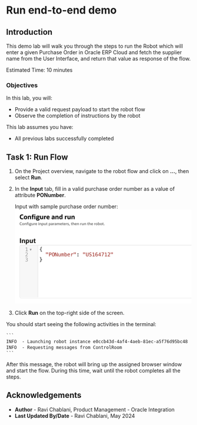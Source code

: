 # Run end-to-end demo

## Introduction

This demo lab will walk you through the steps to run the Robot which will enter a given Purchase Order in Oracle ERP Cloud and fetch the supplier name from the User Interface, and return that value as response of the flow.

Estimated Time: 10 minutes

### Objectives

In this lab, you will:

* Provide a valid request payload to start the robot flow
* Observe the completion of instructions by the robot

This lab assumes you have:

* All previous labs successfully completed

## Task 1: Run Flow

1. On the Project overview, navigate to the robot flow and click on **...**, then select **Run**.

2. In the **Input** tab, fill in a valid purchase order number as a value of attribute **PONumber**.

    Input with sample purchase order number:
    ![Select Purchase Orders tile](images/robot-run_input-payload.png " ")

3. Click **Run** on the top-right side of the screen.

You should start seeing the following activities in the terminal:

    ```
    INFO  - Launching robot instance e0ccb43d-4af4-4aeb-81ec-a5f76d95bc48
    INFO  - Requesting messages from ControlRoom
    ```
After this message, the robot will bring up the assigned browser window and start the flow. During this time, wait until the robot completes all the steps.

## Acknowledgements

* **Author** - Ravi Chablani, Product Management - Oracle Integration
* **Last Updated By/Date** - Ravi Chablani, May 2024

